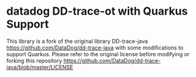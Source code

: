 # datadog DD-trace-ot with Quarkus Support

This library is a fork of the original library DD-trace-java https://github.com/DataDog/dd-trace-java with some modifications to support Quarkus. Please refer to the original license before modifying or forking this repository https://github.com/DataDog/dd-trace-java/blob/master/LICENSE

